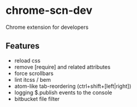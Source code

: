 # chrome-scn-dev
Chrome extension for developers

## Features
* reload css
* remove [require] and related attributes
* force scrollbars
* lint itcss / bem
* atom-like tab-reordering (ctrl+shift+[left|right])
* logging $.publish events to the console
* bitbucket file filter
